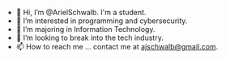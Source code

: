 - 👋 Hi, I’m @ArielSchwalb. I'm a student.
- 👀 I’m interested in programming and cybersecurity.
- 🌱 I’m majoring in Information Technology.
- 💞️ I’m looking to break into the tech industry.
- 📫 How to reach me ... contact me at ajschwalb@gmail.com.

<!---
ArielSchwalb/ArielSchwalb is a ✨ special ✨ repository because its `README.md` (this file) appears on your GitHub profile.
You can click the Preview link to take a look at your changes.
--->
